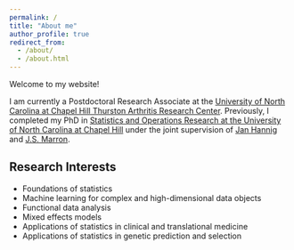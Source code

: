 ```yaml
---
permalink: /
title: "About me"
author_profile: true
redirect_from: 
  - /about/
  - /about.html
---
```

Welcome to my website! 

I am currently a Postdoctoral Research Associate at the [University of North Carolina at Chapel Hill Thurston Arthritis Research Center](https://www.med.unc.edu/tarc/). Previously, I completed my PhD in [Statistics and Operations Research at the University of North Carolina at Chapel Hill](https://stor.unc.edu/) under the joint supervision of [Jan Hannig](https://hannig.cloudapps.unc.edu/) and [J.S. Marron](https://marron.web.unc.edu/).

## Research Interests
- Foundations of statistics
- Machine learning for complex and high-dimensional data objects
- Functional data analysis
- Mixed effects models
- Applications of statistics in clinical and translational medicine
- Applications of statistics in genetic prediction and selection

